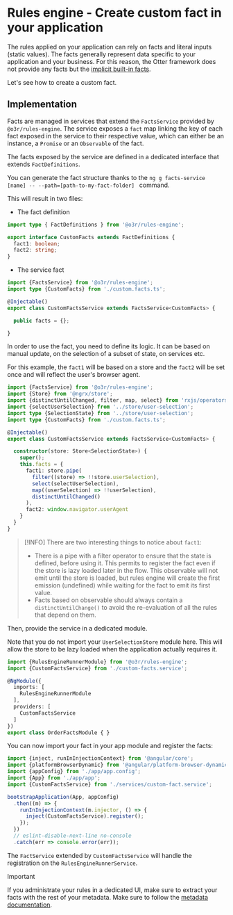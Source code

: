 # Rules engine - Create custom fact in your application

The rules applied on your application can rely on facts and literal inputs (static values). The facts generally represent
data specific to your application and your business. 
For this reason, the Otter framework does not provide any facts but the [implicit built-in facts](./built-in-facts.md).

Let's see how to create a custom fact.

## Implementation

Facts are managed in services that extend the `FactsService` provided by `@o3r/rules-engine`. The service
exposes a `fact` map linking the key of each fact exposed in the service to their respective value, which can either
be an instance, a `Promise` or an `Observable` of the fact.

The facts exposed by the service are defined in a dedicated interface that extends `FactDefinitions`. 

You can generate the fact structure thanks to the `ng g facts-service [name] -- --path=[path-to-my-fact-folder] ` command.

This will result in two files:
* The fact definition
```typescript
import type { FactDefinitions } from '@o3r/rules-engine';

export interface CustomFacts extends FactDefinitions {
  fact1: boolean;
  fact2: string;
}

```
* The service fact
```typescript
import {FactsService} from '@o3r/rules-engine';
import type {CustomFacts} from './custom.facts.ts';

@Injectable()
export class CustomFactsService extends FactsService<CustomFacts> {

  public facts = {};

}
```

In order to use the fact, you need to define its logic. It can be based on manual update, on the selection of a subset
of state, on services etc.

For this example, the `fact1` will be based on a store and the `fact2` will be set once and will reflect the user's browser 
agent.

```typescript
import {FactsService} from '@o3r/rules-engine';
import {Store} from '@ngrx/store';
import {distinctUntilChanged, filter, map, select} from 'rxjs/operators';
import {selectUserSelection} from '../store/user-selection';
import type {SelectionState} from '../store/user-selection';
import type {CustomFacts} from './custom.facts.ts';

@Injectable()
export class CustomFactsService extends FactsService<CustomFacts> {

  constructor(store: Store<SelectionState>) {
    super();
    this.facts = {
      fact1: store.pipe(
        filter((store) => !!store.userSelection),
        select(selectUserSelection),
        map((userSelection) => !!userSelection),
        distinctUntilChanged()
      ),
      fact2: window.navigator.userAgent
    }
  }
}

```

> [!INFO]
> There are two interesting things to notice about `fact1`:
> * There is a pipe with a filter operator to ensure that the state is defined, before using it. This permits to register 
> the fact even if the store is lazy loaded later in the flow. This observable will not emit until the store is loaded, but
> rules engine will create the first emission (undefined) while waiting for the fact to emit its first value.
> * Facts based on observable should always contain a `distinctUntilChange()` to avoid the re-evaluation of all the rules
that depend on them.

Then, provide the service in a dedicated module. 

Note that you do not import your `UserSelectionStore` module here. This will allow the store to be lazy loaded when the 
application actually requires it.

```typescript
import {RulesEngineRunnerModule} from '@o3r/rules-engine';
import {CustomFactsService} from './custom-facts.service';

@NgModule({
  imports: [
    RulesEngineRunnerModule
  ],
  providers: [
    CustomFactsService
  ]
})
export class OrderFactsModule { }
```

You can now import your fact in your app module and register the facts:
```typescript
import {inject, runInInjectionContext} from '@angular/core';
import {platformBrowserDynamic} from '@angular/platform-browser-dynamic';
import {appConfig} from './app/app.config';
import {App} from './app/app';
import {CustomFactsService} from './services/custom-fact.service';

bootstrapApplication(App, appConfig)
  .then((m) => {
    runInInjectionContext(m.injector, () => {
      inject(CustomFactsService).register();
    });
  })
  // eslint-disable-next-line no-console
  .catch(err => console.error(err));
```
The `FactService` extended by `CustomFactsService` will handle the registration on the `RulesEngineRunnerService`.

> [!IMPORTANT]
> If you administrate your rules in a dedicated UI, make sure to extract your facts with the rest of your metadata.
> Make sure to follow the [metadata documentation](./industrialize-ruleset-generation.md).
